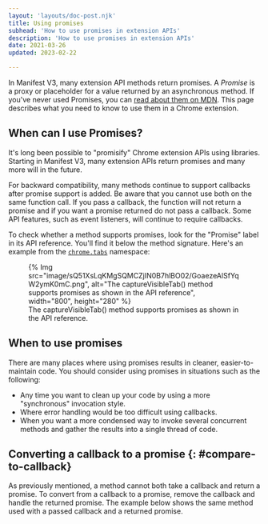 ```yaml
---
layout: 'layouts/doc-post.njk'
title: Using promises
subhead: 'How to use promises in extension APIs'
description: 'How to use promises in extension APIs'
date: 2021-03-26
updated: 2023-02-22

---
```


In Manifest V3, many extension API methods return promises. A *Promise* is a proxy or placeholder for a value returned by an asynchronous method. If you've never used Promises, you can [read about them on MDN](https://developer.mozilla.org/docs/Web/JavaScript/Guide/Using_promises). This page describes what you need to know to use them in a Chrome extension.

## When can I use Promises?

It's long been possible to "promisify" Chrome extension APIs using libraries. Starting in Manifest V3, many extension APIs return promises and many more will in the future.

For backward compatibility, many methods continue to support callbacks after promise support is added. Be aware that you cannot use both on the same function call. If you pass a callback, the function will not return a promise and if you want a promise returned do not pass a callback. Some API features, such as event listeners, will continue to require callbacks.

To check whether a method supports promises, look for the "Promise" label in its API reference. You'll find it below the method signature. Here's an example from the [`chrome.tabs`](/docs/extensions/reference/tabs/#methods) namespace:

<figure>
{% Img src="image/sQ51XsLqKMgSQMCZjIN0B7hlBO02/GoaezeAlSfYqW2ymK0mC.png", alt="The captureVisibleTab() method supports promises as shown in the API reference", width="800", height="280" %}
<figcaption>The captureVisibleTab() method supports promises as shown in the API reference.</figcaption>
</figure>

## When to use promises

There are many places where using promises results in cleaner, easier-to-maintain code. You
should consider using promises in situations such as the following:

* Any time you want to clean up your code by using a more "synchronous" invocation style.
* Where error handling would be too difficult using callbacks.
* When you want a more condensed way to invoke several concurrent methods and gather the results into a single thread of code.

## Converting a callback to a promise {: #compare-to-callback}

As previously mentioned, a method cannot both take a callback and return a promise. To convert from a callback to a promise, remove the callback and handle the returned promise. The example below shows the same method used with a passed callback  and a returned promise.

<!-- <div class="switcher">
{% Compare 'worse' 'Callback' %}

```js
// TBD
```
{% endCompare %}

{% Compare 'better' 'Promise' %}
```js
// TBD
```
{% endCompare %}
</div> -->
